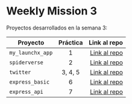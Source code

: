 # Weekly Mission 3
Proyectos desarrollados en la semana 3:

| Proyecto | Práctica | Link al repo |
| ------------- |:-------------:| -----:|
|`my_launchx_app`|1|[Link al repo](https://github.com/mgonzalez94/launchx-nodejs-helloapp)|
|`spiderverse`|2|[Link al repo](https://github.com/mgonzalez94/playbook-launchx-nodejs)|
|`twitter`|3, 4, 5|[Link al repo](https://github.com/mgonzalez94/playbook-launchx-nodejs)|
|`express_basic`|6|[Link al repo](https://github.com/mgonzalez94/playbook-launchx-nodejs)|
|`express_api`|7|[Link al repo](https://github.com/mgonzalez94/playbook-launchx-nodejs)|
